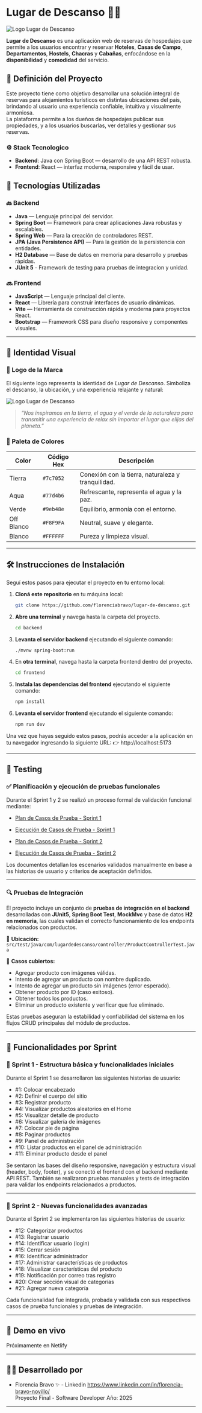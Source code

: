 # Lugar de Descanso 🏡🌿

![Logo Lugar de Descanso](./frontend/src/assets/LogoLD.png)


**Lugar de Descanso** es una aplicación web de reservas de hospedajes que permite a los usuarios encontrar y reservar **Hoteles**, **Casas de Campo**, **Departamentos**, **Hostels**, **Chacras** y **Cabañas**, enfocándose en la **disponibilidad** y **comodidad** del servicio.

## 🌟 Definición del Proyecto

Este proyecto tiene como objetivo desarrollar una solución integral de reservas para alojamientos turísticos en distintas ubicaciones del país, brindando al usuario una experiencia confiable, intuitiva y visualmente armoniosa.  
La plataforma permite a los dueños de hospedajes publicar sus propiedades, y a los usuarios buscarlas, ver detalles y gestionar sus reservas.

### ⚙️ Stack Tecnologico

- **Backend**: Java con Spring Boot — desarrollo de una API REST robusta.
- **Frontend**: React — interfaz moderna, responsive y fácil de usar.

## 🧩 Tecnologías Utilizadas

### 🔙 Backend

- **Java** — Lenguaje principal del servidor.
- **Spring Boot** — Framework para crear aplicaciones Java robustas y escalables.
- **Spring Web** — Para la creación de controladores REST.
- **JPA (Java Persistence API)** — Para la gestión de la persistencia con entidades.
- **H2 Database** — Base de datos en memoria para desarrollo y pruebas rápidas.
- **JUnit 5** - Framework de testing para pruebas de integracion y unidad.

### 🔜 Frontend

- **JavaScript** — Lenguaje principal del cliente.
- **React** — Librería para construir interfaces de usuario dinámicas.
- **Vite** — Herramienta de construcción rápida y moderna para proyectos React.
- **Bootstrap** — Framework CSS para diseño responsive y componentes visuales.

---

## 🎨 Identidad Visual

### 📌 Logo de la Marca

El siguiente logo representa la identidad de *Lugar de Descanso*. Simboliza el descanso, la ubicación, y una experiencia relajante y natural:

![Logo Lugar de Descanso](./frontend/src/assets/LogoLD.png)

> _“Nos inspiramos en la tierra, el agua y el verde de la naturaleza para transmitir una experiencia de relax sin importar el lugar que elijas del planeta.”_

### 🌈 Paleta de Colores

| Color        | Código Hex | Descripción              |
|--------------|------------|--------------------------|
| Tierra       | `#7c7052`  | Conexión con la tierra, naturaleza y tranquilidad. |
| Aqua         | `#77d4b6`  | Refrescante, representa el agua y la paz. |
| Verde        | `#9eb48e`  | Equilibrio, armonía con el entorno. |
| Off Blanco   | `#F8F9FA`  | Neutral, suave y elegante. |
| Blanco       | `#FFFFFF`  | Pureza y limpieza visual. |

---

## 🛠️ Instrucciones de Instalación

Seguí estos pasos para ejecutar el proyecto en tu entorno local:

1. **Cloná este repositorio** en tu máquina local:
    ```bash
    git clone https://github.com/florenciabravo/lugar-de-descanso.git
    ```

2. **Abre una terminal** y navega hasta la carpeta del proyecto.
    ```bash
    cd backend
    ```
3. **Levanta el servidor backend** ejecutando el siguiente comando:
    ```bash
    ./mvnw spring-boot:run
    ```

4. En **otra terminal**, navega hasta la carpeta frontend dentro del proyecto.
    ```bash
    cd frontend
    ```

5. **Instala las dependencias del frontend** ejecutando el siguiente comando:
    ```bash
    npm install
    ```

6. **Levanta el servidor frontend** ejecutando el siguiente comando:
    ```bash
    npm run dev
    ```

Una vez que hayas seguido estos pasos, podrás acceder a la aplicación en tu navegador ingresando la siguiente URL:
👉 http://localhost:5173

---

## 🧪 Testing

### ✅ Planificación y ejecución de pruebas funcionales

Durante el Sprint 1 y 2 se realizó un proceso formal de validación funcional mediante:

- [Plan de Casos de Prueba - Sprint 1](/docs/Plan-de-Casos-de-Prueba-Sprint1.pdf)

- [Ejecución de Casos de Prueba - Sprint 1](/docs/Ejecucion-de-Casos-de-Prueba-Sprint1.pdf)

- [Plan de Casos de Prueba - Sprint 2](/docs/Plan-de-Casos-de-Prueba-Sprint2.pdf)

- [Ejecución de Casos de Prueba - Sprint 2](/docs/Ejecucion-de-Casos-de-Prueba-Sprint2.pdf)

Los documentos detallan los escenarios validados manualmente en base a las historias de usuario y criterios de aceptación definidos.

---

### 🔍 Pruebas de Integración

El proyecto incluye un conjunto de **pruebas de integración en el backend** desarrolladas con **JUnit5**, **Spring Boot Test**, **MockMvc** y base de datos **H2 en memoria**, las cuales validan el correcto funcionamiento de los endpoints relacionados con productos.

📁 **Ubicación:**  
`src/test/java/com/lugardedescanso/controller/ProductControllerTest.java`

📌 **Casos cubiertos:**
-  Agregar producto con imágenes válidas.  
-  Intento de agregar un producto con nombre duplicado.  
-  Intento de agregar un producto sin imágenes (error esperado).  
-  Obtener producto por ID (caso exitoso).  
-  Obtener todos los productos.  
-  Eliminar un producto existente y verificar que fue eliminado.

Estas pruebas aseguran la estabilidad y confiabilidad del sistema en los flujos CRUD principales del módulo de productos.

---

## 🚀 Funcionalidades por Sprint

### 🧱 Sprint 1 - Estructura básica y funcionalidades iniciales

Durante el Sprint 1 se desarrollaron las siguientes historias de usuario:

- #1: Colocar encabezado
- #2: Definir el cuerpo del sitio
- #3: Registrar producto
- #4: Visualizar productos aleatorios en el Home  
- #5: Visualizar detalle de producto 
- #6: Visualizar galería de imágenes
- #7: Colocar pie de página
- #8: Paginar productos
- #9: Panel de administración
- #10: Listar productos en el panel de administración  
- #11: Eliminar producto desde el panel  

Se sentaron las bases del diseño responsive, navegación y estructura visual (header, body, footer), y se conectó el frontend con el backend mediante API REST. También se realizaron pruebas manuales y tests de integración para validar los endpoints relacionados a productos.

---

### 🚀 Sprint 2 - Nuevas funcionalidades avanzadas

Durante el Sprint 2 se implementaron las siguientes historias de usuario:

- #12: Categorizar productos  
- #13: Registrar usuario  
- #14: Identificar usuario (login)  
- #15: Cerrar sesión  
- #16: Identificar administrador  
- #17: Administrar características de productos  
- #18: Visualizar características del producto  
- #19: Notificación por correo tras registro  
- #20: Crear sección visual de categorías  
- #21: Agregar nueva categoría  

Cada funcionalidad fue integrada, probada y validada con sus respectivos casos de prueba funcionales y pruebas de integración.

---

## 🔗 Demo en vivo

Próximamente en Netlify

---

## 👨‍💻 Desarrollado por

- Florencia Bravo ✨ - Linkedin https://www.linkedin.com/in/florencia-bravo-novillo/  
Proyecto Final - Software Developer 
Año: 2025

---